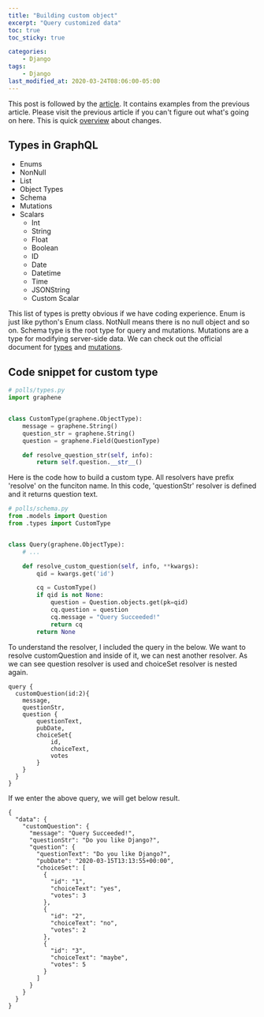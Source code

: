 ```yaml
---
title: "Building custom object"
excerpt: "Query customized data"
toc: true
toc_sticky: true

categories:
    - Django
tags:
    - Django
last_modified_at: 2020-03-24T08:06:00-05:00
---
```


This post is followed by the [article](https://devjunhong.github.io/django/building_a_basic_graphql_scheme/). It contains examples from the previous article. Please visit the previous article if you can't figure out what's going on here. This is quick [overview](https://github.com/devjunhong/django-polls-tutorial/commit/aebe1a45de2c71ce571df4fa5692da55444cb223) about changes. 


## Types in GraphQL 
* Enums
* NonNull
* List
* Object Types
* Schema
* Mutations 
* Scalars
    * Int
    * String
    * Float
    * Boolean
    * ID
    * Date
    * Datetime
    * Time
    * JSONString
    * Custom Scalar 

This list of types is pretty obvious if we have coding experience. Enum is just like python's Enum class. NotNull means there is no null object and so on. Schema type is the root type for query and mutations. Mutations are a type for modifying server-side data. We can check out the official document for [types](https://graphql.org/graphql-js/type) and [mutations](https://graphql.org/graphql-js/mutations-and-input-types/).


## Code snippet for custom type
```python
# polls/types.py
import graphene


class CustomType(graphene.ObjectType):
    message = graphene.String()
    question_str = graphene.String()
    question = graphene.Field(QuestionType)

    def resolve_question_str(self, info):
        return self.question.__str__()
```


Here is the code how to build a custom type. All resolvers have prefix 'resolve' on the funciton name. In this code, 'questionStr' resolver is defined and it returns question text. 


```python
# polls/schema.py
from .models import Question
from .types import CustomType


class Query(graphene.ObjectType):
    # ...

    def resolve_custom_question(self, info, **kwargs):
        qid = kwargs.get('id')

        cq = CustomType()
        if qid is not None:
            question = Question.objects.get(pk=qid)
            cq.question = question
            cq.message = "Query Succeeded!"
            return cq 
        return None
```

To understand the resolver, I included the query in the below. We want to resolve customQuestion and inside of it, we can nest another resolver. As we can see question resolver is used and choiceSet resolver is nested again. 

```
query {
  customQuestion(id:2){
    message,
    questionStr,
    question {
        questionText,
        pubDate,
        choiceSet{
            id,
            choiceText,
            votes
        }
    }
  }
}
```

If we enter the above query, we will get below result. 

```
{
  "data": {
    "customQuestion": {
      "message": "Query Succeeded!",
      "questionStr": "Do you like Django?",
      "question": {
        "questionText": "Do you like Django?",
        "pubDate": "2020-03-15T13:13:55+00:00",
        "choiceSet": [
          {
            "id": "1",
            "choiceText": "yes",
            "votes": 3
          },
          {
            "id": "2",
            "choiceText": "no",
            "votes": 2
          },
          {
            "id": "3",
            "choiceText": "maybe",
            "votes": 5
          }
        ]
      }
    }
  }
}
```